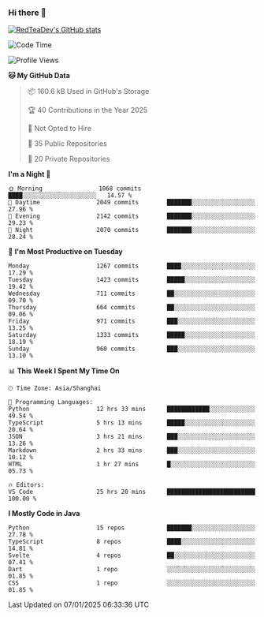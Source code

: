 ### Hi there 👋

<!--
**RedTeaDev/RedTeaDev** is a ✨ _special_ ✨ repository because its `README.md` (this file) appears on your GitHub profile.

Here are some ideas to get you started:

- 🔭 I’m currently working on ...
- 🌱 I’m currently learning ...
- 👯 I’m looking to collaborate on ...
- 🤔 I’m looking for help with ...
- 💬 Ask me about ...
- 📫 How to reach me: ...
- 😄 Pronouns: ...
- ⚡ Fun fact: ...
-->

<!--
[![wakatime](https://wakatime.com/badge/user/6b101ed0-04c0-4490-9283-eb61f2efff96.svg)](https://wakatime.com/@6b101ed0-04c0-4490-9283-eb61f2efff96)
!-->

[![RedTeaDev's GitHub stats](https://github-readme-stats.vercel.app/api?username=RedTeaDev\&include_all_commits=true)](https://github.com/anuraghazra/github-readme-stats)
<!--
[![willianrod's wakatime stats](https://github-readme-stats.vercel.app/api/wakatime?username=RedTeaDev)](https://github.com/anuraghazra/github-readme-stats)
!-->
<!--START_SECTION:waka-->
![Code Time](http://img.shields.io/badge/Code%20Time-2%2C925%20hrs%2043%20mins-blue)

![Profile Views](http://img.shields.io/badge/Profile%20Views-0-blue)

**🐱 My GitHub Data** 

> 📦 160.6 kB Used in GitHub's Storage 
 > 
> 🏆 40 Contributions in the Year 2025
 > 
> 🚫 Not Opted to Hire
 > 
> 📜 35 Public Repositories 
 > 
> 🔑 20 Private Repositories 
 > 
**I'm a Night 🦉** 

```text
🌞 Morning                1068 commits        ████░░░░░░░░░░░░░░░░░░░░░   14.57 % 
🌆 Daytime                2049 commits        ███████░░░░░░░░░░░░░░░░░░   27.96 % 
🌃 Evening                2142 commits        ███████░░░░░░░░░░░░░░░░░░   29.23 % 
🌙 Night                  2070 commits        ███████░░░░░░░░░░░░░░░░░░   28.24 % 
```
📅 **I'm Most Productive on Tuesday** 

```text
Monday                   1267 commits        ████░░░░░░░░░░░░░░░░░░░░░   17.29 % 
Tuesday                  1423 commits        █████░░░░░░░░░░░░░░░░░░░░   19.42 % 
Wednesday                711 commits         ██░░░░░░░░░░░░░░░░░░░░░░░   09.70 % 
Thursday                 664 commits         ██░░░░░░░░░░░░░░░░░░░░░░░   09.06 % 
Friday                   971 commits         ███░░░░░░░░░░░░░░░░░░░░░░   13.25 % 
Saturday                 1333 commits        █████░░░░░░░░░░░░░░░░░░░░   18.19 % 
Sunday                   960 commits         ███░░░░░░░░░░░░░░░░░░░░░░   13.10 % 
```


📊 **This Week I Spent My Time On** 

```text
🕑︎ Time Zone: Asia/Shanghai

💬 Programming Languages: 
Python                   12 hrs 33 mins      ████████████░░░░░░░░░░░░░   49.54 % 
TypeScript               5 hrs 13 mins       █████░░░░░░░░░░░░░░░░░░░░   20.64 % 
JSON                     3 hrs 21 mins       ███░░░░░░░░░░░░░░░░░░░░░░   13.26 % 
Markdown                 2 hrs 33 mins       ███░░░░░░░░░░░░░░░░░░░░░░   10.12 % 
HTML                     1 hr 27 mins        █░░░░░░░░░░░░░░░░░░░░░░░░   05.73 % 

🔥 Editors: 
VS Code                  25 hrs 20 mins      █████████████████████████   100.00 % 
```

**I Mostly Code in Java** 

```text
Python                   15 repos            ███████░░░░░░░░░░░░░░░░░░   27.78 % 
TypeScript               8 repos             ████░░░░░░░░░░░░░░░░░░░░░   14.81 % 
Svelte                   4 repos             ██░░░░░░░░░░░░░░░░░░░░░░░   07.41 % 
Dart                     1 repo              ░░░░░░░░░░░░░░░░░░░░░░░░░   01.85 % 
CSS                      1 repo              ░░░░░░░░░░░░░░░░░░░░░░░░░   01.85 % 
```




 Last Updated on 07/01/2025 06:33:36 UTC
<!--END_SECTION:waka-->


